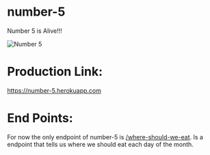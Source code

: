 # number-5

Number 5 is Alive!!!

![Number 5](https://i.pinimg.com/474x/85/ab/0b/85ab0b94a4cc7ab50f69c33ce0b836a5--number--tv-movie.jpg)

# Production Link:

https://number-5.herokuapp.com

# End Points:

For now the only endpoint of number-5 is [/where-should-we-eat](https://number-5.herokuapp.com/where-should-we-eat?). Is a endpoint that tells us where we should eat each day of the month.
